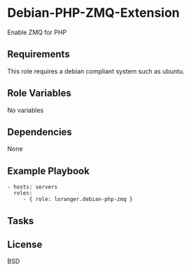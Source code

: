 Debian-PHP-ZMQ-Extension
========================

Enable ZMQ for PHP

Requirements
------------

This role requires a debian compliant system such as ubuntu.

Role Variables
--------------

No variables

Dependencies
------------

None

Example Playbook
----------------

    - hosts: servers
      roles:
         - { role: loranger.debian-php-zmq }

Tasks
-----



License
-------

BSD